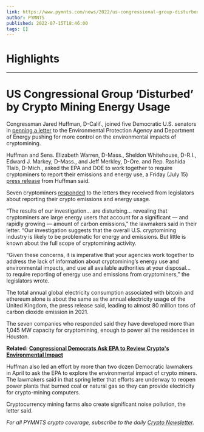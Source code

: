 ```yaml
---
link: https://www.pymnts.com/news/2022/us-congressional-group-disturbed-by-crypto-mining-energy-usage/
author: PYMNTS
published: 2022-07-15T18:46:00
tags: []
---
```

# Highlights


---
# US Congressional Group ‘Disturbed’ by Crypto Mining Energy Usage
Congressman Jared Huffman, D-Calif., joined five Democratic U.S. senators in [penning a letter](https://www.warren.senate.gov/imo/media/doc/2022.07.15%20Letter%20to%20EPA%20and%20DOE%20Re%20Cryptomining%20Environmental%20Impacts.pdf) to the Environmental Protection Agency and Department of Energy pushing for more control on the environmental impacts of cryptomining.

Huffman and Sens. Elizabeth Warren, D-Mass., Sheldon Whitehouse, D-R.I., Edward J. Markey, D-Mass., and Jeff Merkley, D-Ore. and Rep. Rashida Tlaib, D-Mich., asked the EPA and DOE to work together to require cryptominers to report their emissions and energy use, a Friday (July 15) [press release](https://huffman.house.gov/media-center/press-releases/huffman-warren-colleagues-call-on-environmental-protection-agency-and-department-of-energy-to-require-cryptomining-companies-to-disclose-energy-use-and-emissions) from Huffman said.

Seven cryptominers [responded](https://www.warren.senate.gov/imo/media/doc/Seven%20Cryptominers%20Responses%20to%20Senator%20Warren.pdf) to the letters they received from legislators about reporting their crypto emissions and energy usage.

“The results of our investigation… are disturbing… revealing that cryptominers are large energy users that account for a significant — and rapidly growing — amount of carbon emissions,” the lawmakers said in their letter. “Our investigation suggests that the overall U.S. cryptomining industry is likely to be problematic for energy and emissions. But little is known about the full scope of cryptomining activity.

“Given these concerns, it is imperative that your agencies work together to address the lack of information about cryptomining’s energy use and environmental impacts, and use all available authorities at your disposal…  to require reporting of energy use and emissions from cryptominers,” the legislators wrote.

The total annual global electricity consumption associated with bitcoin and ethereum alone is about the same as the annual electricity usage of the United Kingdom, the press release said, leading to almost 80 million tons of carbon dioxide emission in 2021.

The seven companies who responded said they have developed more than 1,045 MW capacity for cryptomining, enough to power all the residences in Houston.

**Related:** [**Congressional Democrats Ask EPA to Review Crypto's Environmental Impact**](https://www.pymnts.com/cryptocurrency/2022/congressional-democrats-ask-epa-to-review-cryptos-environmental-impact/)

Huffman also led an effort by more than two dozen Democratic lawmakers in April to ask the EPA to explore the environmental impact of crypto miners. The lawmakers said in that spring letter that efforts are underway to reopen power plants that burned coal or natural gas so they can provide electricity for crypto-mining computers.

Cryptocurrency mining farms also create significant noise pollution, the letter said.

_For all PYMNTS crypto coverage, subscribe to the daily_ [_Crypto Newsletter_](https://pymnts.com/subscribe/)_._